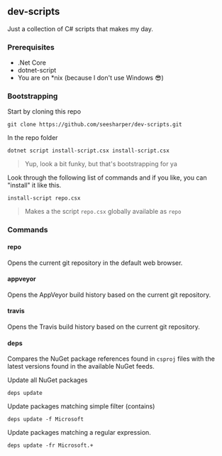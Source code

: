 ## dev-scripts

Just a collection of C# scripts that makes my day. 

### Prerequisites 

* .Net Core 
* dotnet-script
* You are on *nix (because I don't use Windows 😎)

### Bootstrapping 

Start by cloning this repo

```shell
git clone https://github.com/seesharper/dev-scripts.git
```

In the repo folder

```shell
dotnet script install-script.csx install-script.csx
```

> Yup, look a bit funky, but that's bootstrapping for ya

Look through the following list of commands and if you like, you can "install" it like this.

```shell
install-script repo.csx
```

> Makes a the script `repo.csx` globally available as `repo`

### Commands

#### repo

Opens the current git repository in the default web browser.

#### appveyor

Opens the AppVeyor build history based on the current git repository.

#### travis

Opens the Travis build history based on the current git repository.

#### deps

Compares the NuGet package references found in `csproj` files with the latest versions found in the available NuGet feeds. 

Update all NuGet packages

```shell
deps update
```

Update packages matching simple filter (contains)

```shell
deps update -f Microsoft
```

Update packages matching a regular expression.

```shell
deps update -fr Microsoft.+
```


